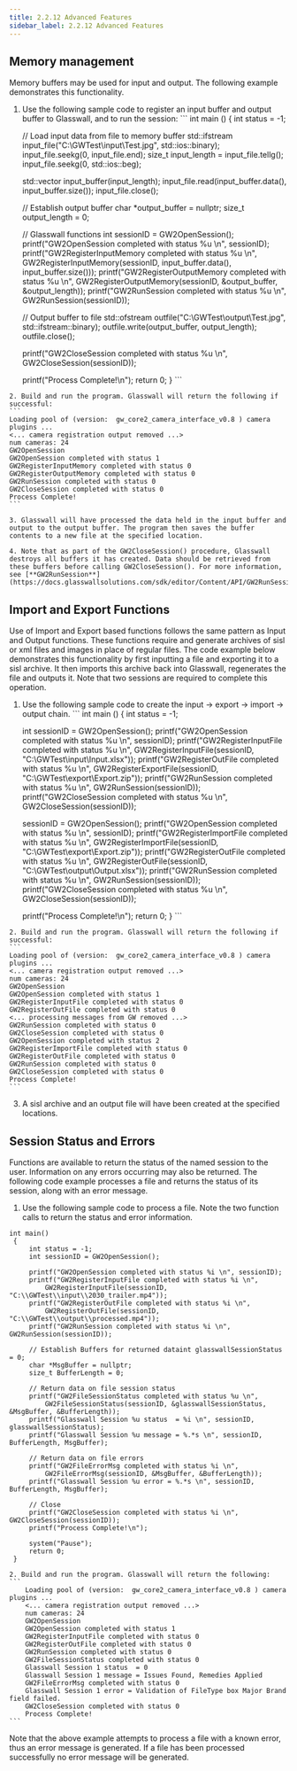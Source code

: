 ```yaml
---
title: 2.2.12 Advanced Features
sidebar_label: 2.2.12 Advanced Features
---
```

## Memory management

Memory buffers may be used for input and output. The following example demonstrates this functionality.

   1. Use the following sample code to register an input buffer and output buffer to Glasswall, and to run the session:
    ```
    int main ()
    {
        int status = -1;

        // Load input data from file to memory buffer
        std::ifstream input_file("C:\\GWTest\\input\\Test.jpg", std::ios::binary);
        input_file.seekg(0, input_file.end);
        size_t input_length = input_file.tellg();
        input_file.seekg(0, std::ios::beg);

        std::vector<char> input_buffer(input_length);
        input_file.read(input_buffer.data(), input_buffer.size());
        input_file.close();

        // Establish output buffer
        char *output_buffer = nullptr;
        size_t output_length = 0;
        
        // Glasswall functions
        int sessionID = GW2OpenSession();
        printf("GW2OpenSession completed with status %u \n", sessionID);
        printf("GW2RegisterInputMemory completed with status %u \n",
            GW2RegisterInputMemory(sessionID, input_buffer.data(), input_buffer.size()));
        printf("GW2RegisterOutputMemory completed with status %u \n",
            GW2RegisterOutputMemory(sessionID, &output_buffer, &output_length));
        printf("GW2RunSession completed with status %u \n", GW2RunSession(sessionID));

        // Output buffer to file
        std::ofstream outfile("C:\\GWTest\\output\\Test.jpg", std::ifstream::binary);
        outfile.write(output_buffer, output_length);
        outfile.close();
        
        printf("GW2CloseSession completed with status %u \n", GW2CloseSession(sessionID));

        printf("Process Complete!\n");
        return 0;
    }
    ```

    2. Build and run the program. Glasswall will return the following if successful:
    ```
    Loading pool of (version:  gw_core2_camera_interface_v0.8 ) camera plugins ...
    <... camera registration output removed ...>
    num cameras: 24
    GW2OpenSession
    GW2OpenSession completed with status 1
    GW2RegisterInputMemory completed with status 0
    GW2RegisterOutputMemory completed with status 0
    GW2RunSession completed with status 0
    GW2CloseSession completed with status 0
    Process Complete!
    ```

    3. Glasswall will have processed the data held in the input buffer and output to the output buffer. The program then saves the buffer contents to a new file at the specified location.

    4. Note that as part of the GW2CloseSession() procedure, Glasswall destroys all buffers it has created. Data should be retrieved from these buffers before calling GW2CloseSession(). For more information, see [**GW2RunSession**](https://docs.glasswallsolutions.com/sdk/editor/Content/API/GW2RunSession.htm#GW2RunSe).

## Import and Export Functions

Use of Import and Export based functions follows the same pattern as Input and Output functions. These functions require and generate archives of sisl or xml files and images in place of regular files. The code example below demonstrates this functionality by first inputting a file and exporting it to a sisl archive. It then imports this archive back into Glasswall, regenerates the file and outputs it. Note that two sessions are required to complete this operation.

   1. Use the following sample code to create the input → export → import → output chain.
    ```
    int main ()
    {
        int status = -1;
        
        int sessionID = GW2OpenSession();
        printf("GW2OpenSession completed with status %u \n", sessionID);
        printf("GW2RegisterInputFile completed with status %u \n",
            GW2RegisterInputFile(sessionID, "C:\\GWTest\\input\\Input.xlsx"));
        printf("GW2RegisterOutFile completed with status %u \n",
            GW2RegisterExportFile(sessionID, "C:\\GWTest\\export\\Export.zip"));
        printf("GW2RunSession completed with status %u \n", GW2RunSession(sessionID));
        printf("GW2CloseSession completed with status %u \n", GW2CloseSession(sessionID));

        sessionID = GW2OpenSession();
        printf("GW2OpenSession completed with status %u \n", sessionID);
        printf("GW2RegisterImportFile completed with status %u \n",
            GW2RegisterImportFile(sessionID, "C:\\GWTest\\export\\Export.zip"));
        printf("GW2RegisterOutFile completed with status %u \n",
            GW2RegisterOutFile(sessionID, "C:\\GWTest\\output\\Output.xlsx"));
        printf("GW2RunSession completed with status %u \n", GW2RunSession(sessionID));
        printf("GW2CloseSession completed with status %u \n", GW2CloseSession(sessionID));

        printf("Process Complete!\n");
        return 0;
    }
    ```

    2. Build and run the program. Glasswall will return the following if successful:
    ```
    Loading pool of (version:  gw_core2_camera_interface_v0.8 ) camera plugins ...
    <... camera registration output removed ...>
    num cameras: 24
    GW2OpenSession
    GW2OpenSession completed with status 1
    GW2RegisterInputFile completed with status 0
    GW2RegisterOutFile completed with status 0
    <... processing messages from GW removed ...>
    GW2RunSession completed with status 0
    GW2CloseSession completed with status 0
    GW2OpenSession completed with status 2
    GW2RegisterImportFile completed with status 0
    GW2RegisterOutFile completed with status 0
    GW2RunSession completed with status 0
    GW2CloseSession completed with status 0
    Process Complete!
    ```

   3. A sisl archive and an output file will have been created at the specified locations.

## Session Status and Errors

Functions are available to return the status of the named session to the user. Information on any errors occurring may also be returned. The following code example processes a file and returns the status of its session, along with an error message.

   1. Use the following sample code to process a file. Note the two function calls to return the status and error information.
   ```
   int main()
    {
        int status = -1;
        int sessionID = GW2OpenSession();

        printf("GW2OpenSession completed with status %i \n", sessionID);
        printf("GW2RegisterInputFile completed with status %i \n",
            GW2RegisterInputFile(sessionID, "C:\\GWTest\\input\\2030_trailer.mp4"));
        printf("GW2RegisterOutFile completed with status %i \n",
            GW2RegisterOutFile(sessionID, "C:\\GWTest\\output\\processed.mp4"));
        printf("GW2RunSession completed with status %i \n", GW2RunSession(sessionID));
        
        // Establish Buffers for returned dataint glasswallSessionStatus = 0;
        char *MsgBuffer = nullptr;
        size_t BufferLength = 0;

        // Return data on file session status
        printf("GW2FileSessionStatus completed with status %u \n",
            GW2FileSessionStatus(sessionID, &glasswallSessionStatus, &MsgBuffer, &BufferLength));
        printf("Glasswall Session %u status  = %i \n", sessionID, glasswallSessionStatus);
        printf("Glasswall Session %u message = %.*s \n", sessionID, BufferLength, MsgBuffer);
        
        // Return data on file errors
        printf("GW2FileErrorMsg completed with status %i \n",
            GW2FileErrorMsg(sessionID, &MsgBuffer, &BufferLength));
        printf("Glasswall Session %u error = %.*s \n", sessionID, BufferLength, MsgBuffer);

        // Close 
        printf("GW2CloseSession completed with status %i \n", GW2CloseSession(sessionID));
        printf("Process Complete!\n");

        system("Pause");
        return 0;
    }

   ```

    2. Build and run the program. Glasswall will return the following:
    ```
        Loading pool of (version:  gw_core2_camera_interface_v0.8 ) camera plugins ...
        <... camera registration output removed ...>
        num cameras: 24
        GW2OpenSession
        GW2OpenSession completed with status 1
        GW2RegisterInputFile completed with status 0
        GW2RegisterOutFile completed with status 0
        GW2RunSession completed with status 0
        GW2FileSessionStatus completed with status 0
        Glasswall Session 1 status  = 0
        Glasswall Session 1 message = Issues Found, Remedies Applied
        GW2FileErrorMsg completed with status 0
        Glasswall Session 1 error = Validation of FileType box Major Brand field failed.
        GW2CloseSession completed with status 0
        Process Complete!
    ```

Note that the above example attempts to process a file with a known error, thus an error message is generated. If a file has been processed successfully no error message will be generated.